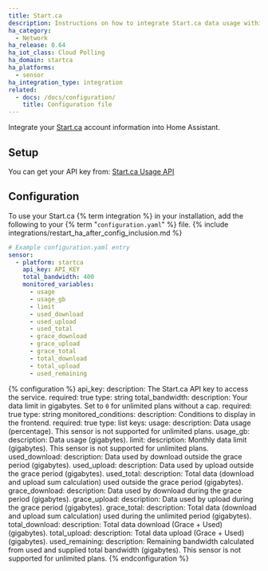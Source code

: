 ```yaml
---
title: Start.ca
description: Instructions on how to integrate Start.ca data usage within Home Assistant.
ha_category:
  - Network
ha_release: 0.64
ha_iot_class: Cloud Polling
ha_domain: startca
ha_platforms:
  - sensor
ha_integration_type: integration
related:
  - docs: /docs/configuration/
    title: Configuration file
---
```


Integrate your [Start.ca](https://www.start.ca/) account information into Home Assistant.

## Setup

You can get your API key from: [Start.ca Usage API](https://portal.start.ca/account/usage/api)

## Configuration

To use your Start.ca {% term integration %} in your installation, add the following to your {% term "`configuration.yaml`" %} file.
{% include integrations/restart_ha_after_config_inclusion.md %}

```yaml
# Example configuration.yaml entry
sensor:
  - platform: startca
    api_key: API_KEY
    total_bandwidth: 400
    monitored_variables:
      - usage
      - usage_gb
      - limit
      - used_download
      - used_upload
      - used_total
      - grace_download
      - grace_upload
      - grace_total
      - total_download
      - total_upload
      - used_remaining
```

{% configuration %}
api_key:
  description: The Start.ca API key to access the service.
  required: true
  type: string
total_bandwidth:
  description: Your data limit in gigabytes. Set to `0` for unlimited plans without a cap.
  required: true
  type: string
monitored_conditions:
  description: Conditions to display in the frontend.
  required: true
  type: list
  keys:
    usage:
      description: Data usage (percentage). This sensor is not supported for unlimited plans.
    usage_gb:
      description: Data usage (gigabytes).
    limit:
      description: Monthly data limit (gigabytes). This sensor is not supported for unlimited plans.
    used_download:
      description: Data used by download outside the grace period (gigabytes).
    used_upload:
      description: Data used by upload outside the grace period (gigabytes).
    used_total:
      description: Total data (download and upload sum calculation) used outside the grace period (gigabytes).
    grace_download:
      description: Data used by download during the grace period (gigabytes).
    grace_upload:
      description: Data used by upload during the grace period (gigabytes).
    grace_total:
      description: Total data (download and upload sum calculation) used during the unlimited period (gigabytes).
    total_download:
      description: Total data download (Grace + Used) (gigabytes).
    total_upload:
      description: Total data upload (Grace + Used) (gigabytes).
    used_remaining:
      description: Remaining bandwidth calculated from used and supplied total bandwidth (gigabytes). This sensor is not supported for unlimited plans.
{% endconfiguration %}
